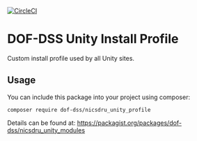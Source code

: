 [![CircleCI](https://circleci.com/gh/dof-dss/nicsdru_origins_modules.svg?style=svg)](https://circleci.com/gh/dof-dss/nicsdru_origins_modules)

# DOF-DSS Unity Install Profile

Custom install profile used by all Unity sites.

## Usage
You can include this package into your project using composer:
```
composer require dof-dss/nicsdru_unity_profile
```
Details can be found at: https://packagist.org/packages/dof-dss/nicsdru_unity_modules
